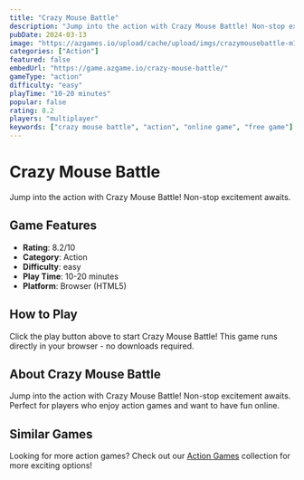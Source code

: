 ```yaml
---
title: "Crazy Mouse Battle"
description: "Jump into the action with Crazy Mouse Battle! Non-stop excitement awaits."
pubDate: 2024-03-13
image: "https://azgames.io/upload/cache/upload/imgs/crazymousebattle-m144x144.webp"
categories: ["Action"]
featured: false
embedUrl: "https://game.azgame.io/crazy-mouse-battle/"
gameType: "action"
difficulty: "easy"
playTime: "10-20 minutes"
popular: false
rating: 8.2
players: "multiplayer"
keywords: ["crazy mouse battle", "action", "online game", "free game"]
---
```


# Crazy Mouse Battle

Jump into the action with Crazy Mouse Battle! Non-stop excitement awaits.

## Game Features

- **Rating**: 8.2/10
- **Category**: Action
- **Difficulty**: easy
- **Play Time**: 10-20 minutes
- **Platform**: Browser (HTML5)

## How to Play

Click the play button above to start Crazy Mouse Battle! This game runs directly in your browser - no downloads required.

## About Crazy Mouse Battle

Jump into the action with Crazy Mouse Battle! Non-stop excitement awaits. Perfect for players who enjoy action games and want to have fun online.

## Similar Games

Looking for more action games? Check out our [Action Games](/categories/action) collection for more exciting options!
